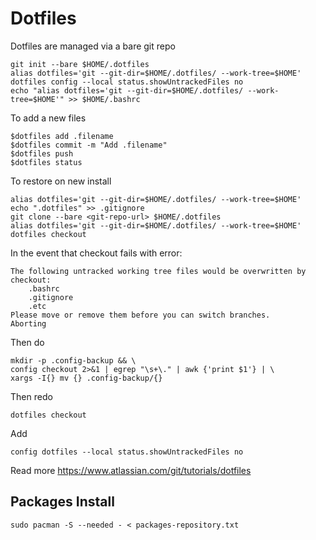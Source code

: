 # Dotfiles

Dotfiles are managed via a bare git repo
```shell
git init --bare $HOME/.dotfiles
alias dotfiles='git --git-dir=$HOME/.dotfiles/ --work-tree=$HOME'
dotfiles config --local status.showUntrackedFiles no
echo "alias dotfiles='git --git-dir=$HOME/.dotfiles/ --work-tree=$HOME'" >> $HOME/.bashrc
```

To add a new files
```shell
$dotfiles add .filename
$dotfiles commit -m "Add .filename"
$dotfiles push
$dotfiles status
```

To restore on new install 
```shell
alias dotfiles='git --git-dir=$HOME/.dotfiles/ --work-tree=$HOME'
echo ".dotfiles" >> .gitignore
git clone --bare <git-repo-url> $HOME/.dotfiles
alias dotfiles='git --git-dir=$HOME/.dotfiles/ --work-tree=$HOME'
dotfiles checkout
```

In the event that checkout fails with
error: 
```Shell
The following untracked working tree files would be overwritten by checkout:
    .bashrc
    .gitignore
    .etc
Please move or remove them before you can switch branches.
Aborting
```

Then do
```shell
mkdir -p .config-backup && \
config checkout 2>&1 | egrep "\s+\." | awk {'print $1'} | \
xargs -I{} mv {} .config-backup/{}
```
Then redo
```shell
dotfiles checkout
```
Add
```shell
config dotfiles --local status.showUntrackedFiles no
```
Read more https://www.atlassian.com/git/tutorials/dotfiles

## Packages Install
```shell
sudo pacman -S --needed - < packages-repository.txt
```

